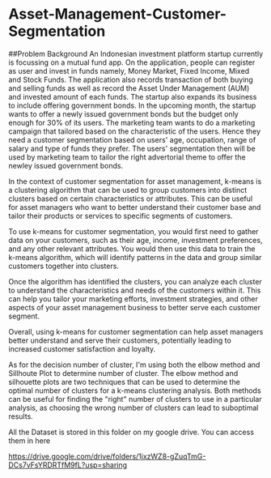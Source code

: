 # Asset-Management-Customer-Segmentation
##Problem Background
An Indonesian investment platform startup currently is focussing on a mutual fund app. On the application, people can register as user and invest in funds namely, Money Market, Fixed Income, Mixed and Stock Funds. The application also records transaction of both buying and selling funds as well as record the Asset Under Management (AUM) and invested amount of each funds. The startup also expands its business to include offering government bonds. In the upcoming month, the startup wants to offer a newly issued government bonds but the budget only enough for 30% of its users. The marketing team wants to do a marketing campaign that tailored based on the characteristic of the users. Hence they need a customer segmentation based on users' age, occupation, range of salary and type of funds they prefer. The users' segmentation then will be used by marketing team to tailor the right advertorial theme to offer the newley issued government bonds.

In the context of customer segmentation for asset management, k-means is a clustering algorithm that can be used to group customers into distinct clusters based on certain characteristics or attributes. This can be useful for asset managers who want to better understand their customer base and tailor their products or services to specific segments of customers.

To use k-means for customer segmentation, you would first need to gather data on your customers, such as their age, income, investment preferences, and any other relevant attributes. You would then use this data to train the k-means algorithm, which will identify patterns in the data and group similar customers together into clusters.

Once the algorithm has identified the clusters, you can analyze each cluster to understand the characteristics and needs of the customers within it. This can help you tailor your marketing efforts, investment strategies, and other aspects of your asset management business to better serve each customer segment.

Overall, using k-means for customer segmentation can help asset managers better understand and serve their customers, potentially leading to increased customer satisfaction and loyalty.

As for the decision number of cluster, I'm using both the elbow method and Sillhoute Plot to determine number of cluster. The elbow method and silhouette plots are two techniques that can be used to determine the optimal number of clusters for a k-means clustering analysis. Both methods can be useful for finding the "right" number of clusters to use in a particular analysis, as choosing the wrong number of clusters can lead to suboptimal results.


All the Dataset is stored in this folder on my google drive. You can access them in here

https://drive.google.com/drive/folders/1jxzWZ8-gZuqTmG-DCs7vFsYRDRTfM9fL?usp=sharing


